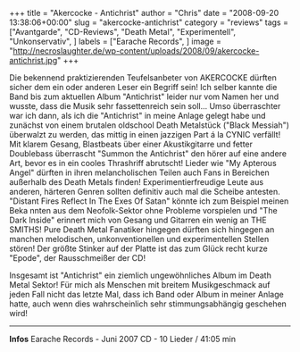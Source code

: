 +++
title = "Akercocke - Antichrist"
author = "Chris"
date = "2008-09-20 13:38:06+00:00"
slug = "akercocke-antichrist"
category = "reviews"
tags = ["Avantgarde", "CD-Reviews", "Death Metal", "Experimentell", "Unkonservativ", ]
labels = ["Earache Records", ]
image = "http://necroslaughter.de/wp-content/uploads/2008/09/akercocke-antichrist.jpg"
+++


Die bekennend praktizierenden Teufelsanbeter von AKERCOCKE dürften sicher dem ein oder anderen Leser ein Begriff sein! Ich selber kannte die Band bis zum aktuellen Album "Antichrist" leider nur vom Namen her und wusste, dass die Musik sehr fassettenreich sein soll... Umso überraschter war ich dann, als ich die "Antichrist" in meine Anlage gelegt habe und zunächst von einem brutalen oldschool Death Metalstück ("Black Messiah") überwalzt zu werden, das mittig in einen jazzigen Part á la CYNIC verfällt!
Mit klarem Gesang, Blastbeats über einer Akustikgitarre und fetter Doublebass überrascht "Summon the Antichrist" den hörer auf eine andere Art, bevor es in ein cooles Thrashriff abrutscht!
Lieder wie "My Apterous Angel" dürften in ihren melancholischen Teilen auch Fans in Bereichen außerhalb des Death Metals finden! Experimentierfreudige Leute aus anderen, härteren Genren sollten definitiv auch mal die Scheibe antesten.
"Distant Fires Reflect In The Exes Of Satan" könnte ich zum Beispiel meinen Beka
nnten aus dem Neofolk-Sektor ohne Probleme vorspielen und "The Dark Inside" erinnert mich von Gesang und Gitarren ein wenig an THE SMITHS!
Pure Death Metal Fanatiker hingegen dürften sich hingegen an manchen melodischen, unkonventionellen und experimentellen Stellen stören!
Der größte Stinker auf der Platte ist das zum Glück recht kurze "Epode", der Rausschmeißer der CD!

Insgesamt ist "Antichrist" ein ziemlich ungewöhnliches Album im Death Metal Sektor! Für mich als Menschen mit breitem Musikgeschmack auf jeden Fall nicht das letzte Mal, dass ich Band oder Album in meiner Anlage hatte, auch wenn dies wahrscheinlich sehr stimmungsabhängig geschehen wird!



---
**Infos**
Earache Records - Juni 2007
CD - 10 Lieder / 41:05 min

